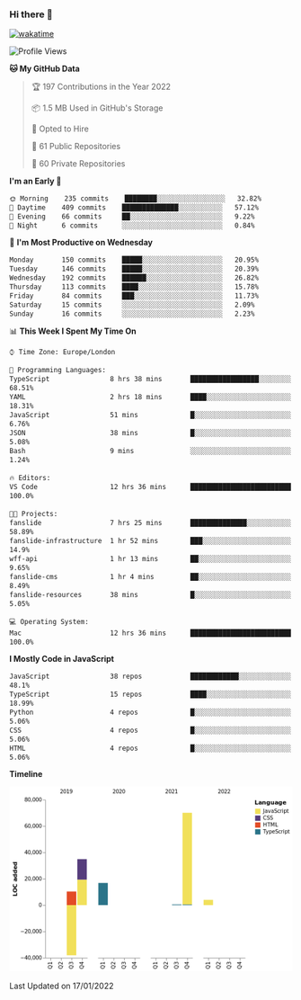 ### Hi there 👋

[![wakatime](https://wakatime.com/badge/user/fbd6d84b-3d41-4f0d-b9de-9fbf06457c16.svg)](https://wakatime.com/@fbd6d84b-3d41-4f0d-b9de-9fbf06457c16)

<!--
**kkarimi/kkarimi** is a ✨ _special_ ✨ repository because its `README.md` (this file) appears on your GitHub profile.

Here are some ideas to get you started:

- 🔭 I’m currently working on ...
- 🌱 I’m currently learning ...
- 👯 I’m looking to collaborate on ...
- 🤔 I’m looking for help with ...
- 💬 Ask me about ...
- 📫 How to reach me: ...
- 😄 Pronouns: ...
- ⚡ Fun fact: ...
-->

<!--START_SECTION:waka-->
![Profile Views](http://img.shields.io/badge/Profile%20Views-6-blue)

**🐱 My GitHub Data** 

> 🏆 197 Contributions in the Year 2022
 > 
> 📦 1.5 MB Used in GitHub's Storage 
 > 
> 💼 Opted to Hire
 > 
> 📜 61 Public Repositories 
 > 
> 🔑 60 Private Repositories  
 > 
**I'm an Early 🐤** 

```text
🌞 Morning    235 commits    ████████░░░░░░░░░░░░░░░░░   32.82% 
🌆 Daytime    409 commits    ██████████████░░░░░░░░░░░   57.12% 
🌃 Evening    66 commits     ██░░░░░░░░░░░░░░░░░░░░░░░   9.22% 
🌙 Night      6 commits      ░░░░░░░░░░░░░░░░░░░░░░░░░   0.84%

```
📅 **I'm Most Productive on Wednesday** 

```text
Monday       150 commits    █████░░░░░░░░░░░░░░░░░░░░   20.95% 
Tuesday      146 commits    █████░░░░░░░░░░░░░░░░░░░░   20.39% 
Wednesday    192 commits    ██████░░░░░░░░░░░░░░░░░░░   26.82% 
Thursday     113 commits    ████░░░░░░░░░░░░░░░░░░░░░   15.78% 
Friday       84 commits     ███░░░░░░░░░░░░░░░░░░░░░░   11.73% 
Saturday     15 commits     ░░░░░░░░░░░░░░░░░░░░░░░░░   2.09% 
Sunday       16 commits     ░░░░░░░░░░░░░░░░░░░░░░░░░   2.23%

```


📊 **This Week I Spent My Time On** 

```text
⌚︎ Time Zone: Europe/London

💬 Programming Languages: 
TypeScript               8 hrs 38 mins       █████████████████░░░░░░░░   68.51% 
YAML                     2 hrs 18 mins       ████░░░░░░░░░░░░░░░░░░░░░   18.31% 
JavaScript               51 mins             █░░░░░░░░░░░░░░░░░░░░░░░░   6.76% 
JSON                     38 mins             █░░░░░░░░░░░░░░░░░░░░░░░░   5.08% 
Bash                     9 mins              ░░░░░░░░░░░░░░░░░░░░░░░░░   1.24%

🔥 Editors: 
VS Code                  12 hrs 36 mins      █████████████████████████   100.0%

🐱‍💻 Projects: 
fanslide                 7 hrs 25 mins       ██████████████░░░░░░░░░░░   58.89% 
fanslide-infrastructure  1 hr 52 mins        ███░░░░░░░░░░░░░░░░░░░░░░   14.9% 
wff-api                  1 hr 13 mins        ██░░░░░░░░░░░░░░░░░░░░░░░   9.65% 
fanslide-cms             1 hr 4 mins         ██░░░░░░░░░░░░░░░░░░░░░░░   8.49% 
fanslide-resources       38 mins             █░░░░░░░░░░░░░░░░░░░░░░░░   5.05%

💻 Operating System: 
Mac                      12 hrs 36 mins      █████████████████████████   100.0%

```

**I Mostly Code in JavaScript** 

```text
JavaScript               38 repos            ████████████░░░░░░░░░░░░░   48.1% 
TypeScript               15 repos            ████░░░░░░░░░░░░░░░░░░░░░   18.99% 
Python                   4 repos             █░░░░░░░░░░░░░░░░░░░░░░░░   5.06% 
CSS                      4 repos             █░░░░░░░░░░░░░░░░░░░░░░░░   5.06% 
HTML                     4 repos             █░░░░░░░░░░░░░░░░░░░░░░░░   5.06%

```


**Timeline**

![Chart not found](https://raw.githubusercontent.com/kkarimi/kkarimi/main/charts/bar_graph.png) 


 Last Updated on 17/01/2022
<!--END_SECTION:waka-->
